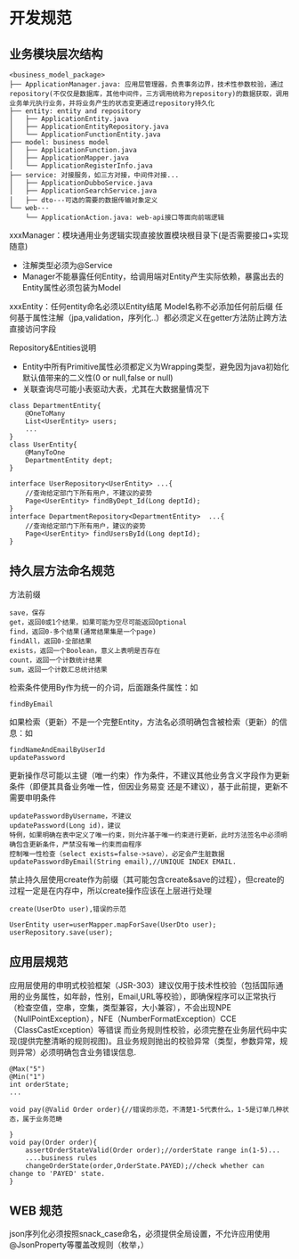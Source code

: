 # 开发规范
##
## 业务模块层次结构
```
<business_model_package>
├── ApplicationManager.java: 应用层管理器，负责事务边界，技术性参数校验，通过repository(不仅仅是数据库，其他中间件，三方调用统称为repository)的数据获取，调用业务单元执行业务，并将业务产生的状态变更通过repository持久化
├── entity: entity and repository
│   ├── ApplicationEntity.java
│   ├── ApplicationEntityRepository.java
│   └── ApplicationFunctionEntity.java
├── model: business model
│   ├── ApplicationFunction.java
│   ├── ApplicationMapper.java
│   └── ApplicationRegisterInfo.java
├── service: 对接服务，如三方对接，中间件对接...
│   ├── ApplicationDubboService.java
│   ├── ApplicationSearchService.java
│   ├── dto---可选的需要的数据传输对象定义
└── web---
    └── ApplicationAction.java: web-api接口等面向前端逻辑
```
xxxManager：模块通用业务逻辑实现直接放置模块根目录下(是否需要接口+实现随意)
* 注解类型必须为@Service
* Manager不能暴露任何Entity，给调用端对Entity产生实际依赖，暴露出去的Entity属性必须包装为Model

xxxEntity：任何entity命名必须以Entity结尾
Model名称不必添加任何前后缀
任何基于属性注解（jpa,validation，序列化..）都必须定义在getter方法防止跨方法直接访问字段

Repository&Entities说明
* Entity中所有Primitive属性必须都定义为Wrapping类型，避免因为java初始化默认值带来的二义性(0 or null,false or null)
* 关联查询尽可能小表驱动大表，尤其在大数据量情况下
```
class DepartmentEntity{
    @OneToMany
    List<UserEntity> users;
    ...
}
class UserEntity{
    @ManyToOne
    DepartmentEntity dept;
}

interface UserRepository<UserEntity> ...{
    //查询给定部门下所有用户，不建议的姿势
    Page<UserEntity> findByDept_Id(Long deptId);
}
interface DepartmentRepository<DepartmentEntity>  ...{
    //查询给定部门下所有用户，建议的姿势
    Page<UserEntity> findUsersById(Long deptId);
}
```
## 持久层方法命名规范
方法前缀
```
save，保存
get，返回0或1个结果，如果可能为空尽可能返回Optional
find，返回0-多个结果(通常结果集是一个page)
findAll，返回0-全部结果
exists，返回一个Boolean，意义上表明是否存在
count，返回一个计数统计结果
sum，返回一个计数汇总统计结果
```
检索条件使用By作为统一的介词，后面跟条件属性：如
```
findByEmail
```
如果检索（更新）不是一个完整Entity，方法名必须明确包含被检索（更新）的信息：如
```
findNameAndEmailByUserId
updatePassword
```
更新操作尽可能以主键（唯一约束）作为条件，不建议其他业务含义字段作为更新条件（即便其具备业务唯一性，但因业务易变 还是不建议），基于此前提，更新不需要申明条件
```
updatePasswordByUsername，不建议
updatePassword(Long id)，建议
特例，如果明确在表中定义了唯一约束，则允许基于唯一约束进行更新，此时方法签名中必须明确包含更新条件，严禁没有唯一约束而由程序
控制唯一性检查（select exists=false->save），必定会产生脏数据
updatePasswordByEmail(String email),//UNIQUE INDEX EMAIL.
```
禁止持久层使用create作为前缀（其可能包含create&save的过程），但create的过程一定是在内存中，所以create操作应该在上层进行处理
```
create(UserDto user),错误的示范

UserEntity user=userMapper.mapForSave(UserDto user);
userRepository.save(user);
```
## 应用层规范
应用层使用的申明式校验框架（JSR-303）建议仅用于技术性校验（包括国际通用的业务属性，如年龄，性别，Email,URL等校验），即确保程序可以正常执行（检查空值，空串，空集，类型兼容，大小兼容），不会出现NPE（NullPointException），NFE（NumberFormatException）CCE（ClassCastException）等错误
而业务规则性校验，必须完整在业务层代码中实现(提供完整清晰的规则视图)。且业务规则抛出的校验异常（类型，参数异常，规则异常）必须明确包含业务错误信息.
```
@Max("5")
@Min("1")
int orderState;
...

void pay(@Valid Order order){//错误的示范，不清楚1-5代表什么，1-5是订单几种状态，属于业务范畴

}
void pay(Order order){
    assertOrderStateValid(Order order);//orderState range in(1-5)...
    ....business rules
    changeOrderState(order,OrderState.PAYED);//check whether can change to 'PAYED' state.
}
```
## WEB 规范
json序列化必须按照snack_case命名，必须提供全局设置，不允许应用使用@JsonProperty等覆盖改规则（枚举，）

    

